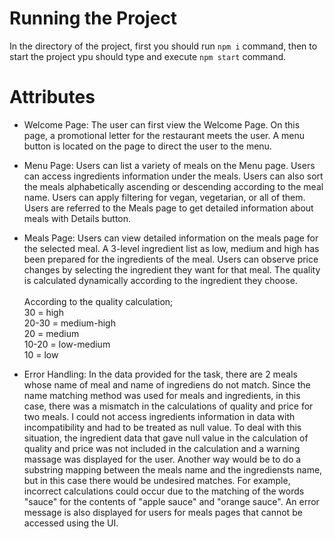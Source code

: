 # Running the Project
In the directory of the project, first you should  run `npm i` command, then to start the project ypu should type and execute `npm start` command.

# Attributes
- Welcome Page:
  The user can first view the Welcome Page. On this page, a promotional letter for the restaurant meets the user. A menu button is located on the page to direct the user to the menu.

- Menu Page:
  Users can list a variety of meals on the Menu page. Users can access ingredients information under the meals. Users can also sort the meals alphabetically ascending or descending according to the meal name. Users can apply filtering for vegan, vegetarian, or all of them. Users are referred to the Meals page to get detailed information about meals with Details button.

- Meals Page:
  Users can view detailed information on the meals page for the selected meal. A 3-level ingredient list as low, medium and high has been prepared for the ingredients of the meal. Users can observe price changes by selecting the ingredient they want for that meal. The quality is calculated dynamically according to the ingredient they choose.<br/><br/>
According to the quality calculation;<br/>
30 = high<br/>
20-30 = medium-high<br/>
20 = medium<br/>
10-20 = low-medium<br/>
10 = low<br/>

- Error Handling:
	In the data provided for the task, there are 2 meals whose name of meal and name of ingrediens do not match. Since the name matching method was used for meals and ingredients, in this case, there was a mismatch in the calculations of quality and price for two meals. I could not access ingredients information in data with incompatibility and had to be treated as null value. To deal with this situation, the ingredient data that gave null value in the calculation of quality and price was not included in the calculation and a warning massage was displayed for the user. Another way would be to do a substring mapping between the meals name and the ingrediensts name, but in this case there would be undesired matches. For example, incorrect calculations could occur due to the matching of the words "sauce" for the contents of "apple sauce" and "orange sauce".
	An error message is also displayed for users for meals pages that cannot be accessed using the UI.


